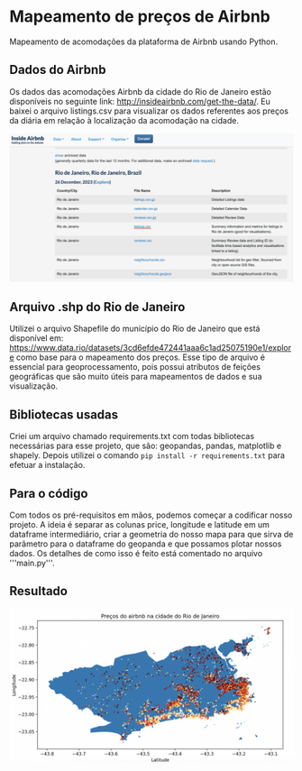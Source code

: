 # Mapeamento de preços de Airbnb
Mapeamento de acomodações da plataforma de Airbnb usando Python.

## Dados do Airbnb
Os dados das acomodações Airbnb da cidade do Rio de Janeiro estão disponíveis no seguinte link: http://insideairbnb.com/get-the-data/. Eu baixei o arquivo listings.csv para visualizar os dados referentes aos preços da diária em relação à localização da acomodação na cidade.

![Alt text](inside.png?raw=true "Optional Title")
## Arquivo .shp do Rio de Janeiro
Utilizei o arquivo Shapefile do município do Rio de Janeiro que está disponível em: https://www.data.rio/datasets/3cd6efde472441aaa6c1ad25075190e1/explore como base para o mapeamento dos preços. Esse tipo de arquivo é essencial para geoprocessamento, pois possui atributos de feições geográficas que são muito úteis para mapeamentos de dados e sua visualização.

## Bibliotecas usadas
Criei um arquivo chamado requirements.txt com todas bibliotecas necessárias para esse projeto, que são: geopandas, pandas, matplotlib e shapely. Depois utilizei o comando ``` pip install -r requirements.txt ``` para efetuar a instalação. 

## Para o código
Com todos os pré-requisitos em mãos, podemos começar a codificar nosso projeto. A ideia é separar as colunas price, longitude e latitude em um dataframe intermediário, criar a geometria do nosso mapa para que sirva de parâmetro para o dataframe do geopanda e que possamos plotar nossos dados. Os detalhes de como isso é feito está comentado no arquivo '''main.py'''.

## Resultado

![Alt text](resultado.png?raw=true "Optional Title")









